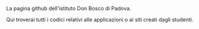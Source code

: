 La pagina github dell'istituto Don Bosco di Padova.

Qui troverai tutti i codici relativi alle applicazioni o ai siti creati dagli studenti.
